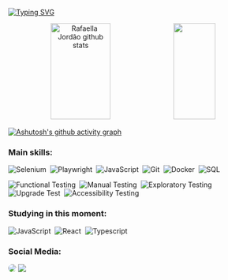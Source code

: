 [![Typing SVG](https://readme-typing-svg.herokuapp.com/?color=ADD8E6&size=35&center=true&vCenter=true&width=1000&lines=Hello,+My+name+is+Rafaella+Jordão;I+from+Brazil;I+graduated+Systems+Development;Be+Welcome!+:%29)](https://git.io/typing-svg)

<div align="center">  
  <img width="49%" height="195px" src="https://github-readme-stats.vercel.app/api?username=rafaellajordao&show_icons=true&count_private=true&hide_border=true&title_color=ADD8E6&icon_color=ADD8E6&text_color=c9d1d9&bg_color=0d1117" alt="Rafaella Jordão github stats" /> 
  <img width="41%" height="195px" src="https://github-readme-stats.vercel.app/api/top-langs/?username=rafaellajordao&layout=compact&hide_border=true&title_color=ADD8E6&text_color=c9d1d9&bg_color=0d1117" />
</div>

[![Ashutosh's github activity graph](https://github-readme-activity-graph.vercel.app/graph?username=rafaellajordao&bg_color=0d1117&color=dcdcdc&line=ADD8E6&point=4682B4&area=false&hide_border=true)](https://github.com/ashutosh00710/github-readme-activity-graph)

### Main skills:
![Selenium](https://img.shields.io/badge/-Selenium-0D1117?style=for-the-badge&logo=selenium&labelColor=0D1117)&nbsp;
![Playwright](https://img.shields.io/badge/-Playwright-0D1117?style=for-the-badge&logo=playwright&labelColor=0D1117)&nbsp;
![JavaScript](https://img.shields.io/badge/-JavaScript-0D1117?style=for-the-badge&logo=javascript&labelColor=0D1117)&nbsp;
![Git](https://img.shields.io/badge/-Git-0D1117?style=for-the-badge&logo=git&labelColor=0D1117)&nbsp;
![Docker](https://img.shields.io/badge/-Docker-0D1117?style=for-the-badge&logo=docker&labelColor=0D1117)&nbsp;
![SQL](https://img.shields.io/badge/-SQL-0D1117?style=for-the-badge&logo=mysql&labelColor=0D1117)&nbsp;

![Functional Testing](https://img.shields.io/badge/-Functional%20Testing-0D1117?style=for-the-badge&logo=check-circle&labelColor=0D1117)&nbsp;
![Manual Testing](https://img.shields.io/badge/-Manual%20Testing-0D1117?style=for-the-badge&logo=mouse&labelColor=0D1117)&nbsp;
![Exploratory Testing](https://img.shields.io/badge/-Exploratory%20Testing-0D1117?style=for-the-badge&logo=search&labelColor=0D1117)&nbsp;
![Upgrade Test](https://img.shields.io/badge/-Upgrade%20Test-0D1117?style=for-the-badge&logo=arrow-up&labelColor=0D1117)&nbsp;
![Accessibility Testing](https://img.shields.io/badge/-Accessibility%20Testing-0D1117?style=for-the-badge&logo=universal-access&labelColor=0D1117)&nbsp;

### Studying in this moment:
![JavaScript](https://img.shields.io/badge/-JavaScript-0D1117?style=for-the-badge&logo=javascript&labelColor=0D1117)&nbsp;
![React](https://img.shields.io/badge/-React-0D1117?style=for-the-badge&logo=React&labelColor=0D1117)&nbsp;
![Typescript](https://img.shields.io/badge/-Typescript-0D1117?style=for-the-badge&logo=typescript&labelColor=0D1117&textColor=0D1117)&nbsp;

### Social Media:
<div align="left"> 
  <a href="https://www.linkedin.com/in/rafaellajord%C3%A3o/" target="_blank"><img src="https://img.shields.io/badge/-LinkedIn-%230077B5?style=for-the-badge&logo=linkedin&logoColor=white" style="border-radius: 30px" target="_blank"></a> 
  <a href="mailto:cmp.1a.jordaorafaella@gmail.com"><img src="https://img.shields.io/badge/-Gmail-%23D14836?style=for-the-badge&logo=gmail&logoColor=white" target="_blank"></a>
</div>



